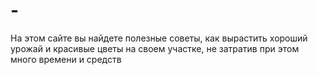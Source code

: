 # -
На этом сайте вы найдете полезные советы, как вырастить хороший урожай и красивые цветы на своем участке, не затратив при этом много времени и средств

